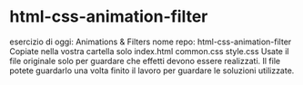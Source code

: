 # html-css-animation-filter
esercizio di oggi: Animations & Filters
nome repo: html-css-animation-filter
Copiate nella vostra cartella solo
index.html
common.css
style.css
Usate il file originale solo per guardare che effetti devono essere realizzati.
Il file potete guardarlo una volta finito il lavoro per guardare le soluzioni utilizzate.
